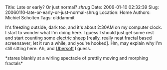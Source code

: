 Title: Late or early? Or just normal? *shrug*
Date: 2006-01-10 02:32:39
Slug: 20060110-late-or-early-or-just-normal-shrug
Location: Home
Authors: Michiel Scholten
Tags: olddammit

<p>It's freezing outside, dark too, and it's about 2:30AM on my computer clock. I start to wonder what I'm doing here. I guess I should just get some rest and start counting some <a href="http://www.electricsheep.org/">electric sheep</a> [really, really neat fractal based screensaver; let it run a while, and you're hooked]. Hm, may explain why I'm still sitting here. Ah, and <a href="http://ubersoft.net/">Ubersoft</a> I guess.</p>

<p>*stares blankly at a wirling spectacle of prettily moving and morphing fractals*</p>